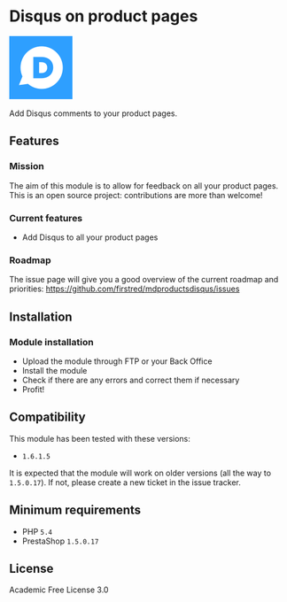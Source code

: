 # Disqus on product pages
![Disqus](/logo.png)

Add Disqus comments to your product pages.

## Features
### Mission
The aim of this module is to allow for feedback on all your product pages.
This is an open source project: contributions are more than welcome!

### Current features
- Add Disqus to all your product pages

### Roadmap
The issue page will give you a good overview of the current roadmap and priorities:
https://github.com/firstred/mdproductsdisqus/issues

## Installation
### Module installation
- Upload the module through FTP or your Back Office
- Install the module
- Check if there are any errors and correct them if necessary
- Profit!

## Compatibility
This module has been tested with these versions:  
- `1.6.1.5`

It is expected that the module will work on older versions (all the way to `1.5.0.17`). If not, please create a new ticket in the issue tracker.

## Minimum requirements
- PHP `5.4`
- PrestaShop `1.5.0.17`

## License
Academic Free License 3.0
